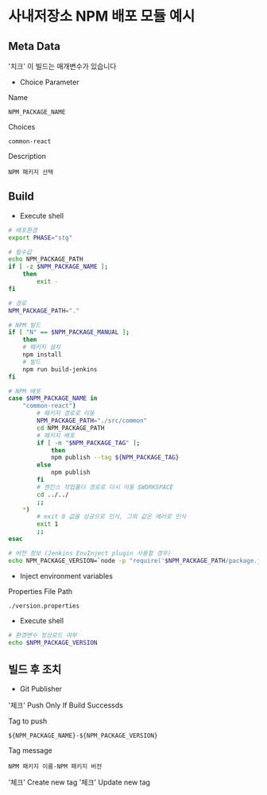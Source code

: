 # 사내저장소 NPM 배포 모듈 예시

## Meta Data

'치크' 이 빌드는 매개변수가 있습니다

- Choice Parameter

Name

```
NPM_PACKAGE_NAME
```

Choices

```
common-react
```

Description

```
NPM 패키지 선택
```

## Build

- Execute shell

```bash
# 배포환경
export PHASE="stg"

# 필수값
echo NPM_PACKAGE_PATH
if [ -z $NPM_PACKAGE_NAME ];
    then
        exit -
fi

# 경로
NPM_PACKAGE_PATH="."

# NPM 빌드
if [ "N" == $NPM_PACKAGE_MANUAL ];
    then
    # 패키지 설치
    npm install
    # 빌드
    npm run build-jenkins
fi

# NPM 배포
case $NPM_PACKAGE_NAME in
    "common-react")
        # 패키지 경로로 이동
        NPM_PACKAGE_PATH="./src/common"
        cd NPM_PACKAGE_PATH
        # 패키지 배포
        if [ -n "$NPM_PACKAGE_TAG" ];
            then
            npm publish --tag ${NPM_PACKAGE_TAG}
        else
            npm publish
        fi
        # 젠킨스 작업폴더 경로로 다시 이동 $WORKSPACE
        cd ../../
        ;;
    *)
        # exit 0 값을 성공으로 인식, 그외 값은 에러로 인식
        exit 1
        ;;
esac

# 버전 정보 (Jenkins EnvInject plugin 사용할 경우)
echo NPM_PACKAGE_VERSION=`node -p "require('$NPM_PACKAGE_PATH/package.json').version"`> version.properties

```

- Inject environment variables

Properties File Path

```
./version.properties
```

- Execute shell

```bash
# 환경변수 정상로드 여부
echo $NPM_PACKAGE_VERSION
```

## 빌드 후 조치

- Git Publisher

'체크' Push Only If Build Successds

Tag to push

```
${NPM_PACKAGE_NAME}-${NPM_PACKAGE_VERSION}
```

Tag message

```
NPM 패키지 이름-NPM 패키지 버전
```

'체크' Create new tag
'체크' Update new tag
